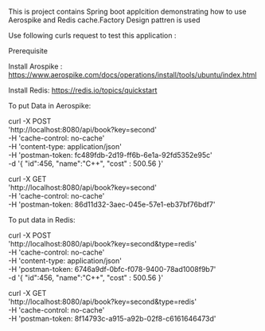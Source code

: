 This is project contains Spring boot applcition demonstrating how to use Aerospike and Redis cache.Factory Design pattren is used

Use following curls request to test this application :

Prerequisite

Install Arospike :
https://www.aerospike.com/docs/operations/install/tools/ubuntu/index.html

Install Redis:
https://redis.io/topics/quickstart

To put Data in Aerospike:

curl -X POST \
  'http://localhost:8080/api/book?key=second' \
  -H 'cache-control: no-cache' \
  -H 'content-type: application/json' \
  -H 'postman-token: fc489fdb-2d19-ff6b-6e1a-92fd5352e95c' \
  -d '{
	"id":456,
	"name":"C++",
	"cost" : 500.56
}'


curl -X GET \
  'http://localhost:8080/api/book?key=second' \
  -H 'cache-control: no-cache' \
  -H 'postman-token: 86d11d32-3aec-045e-57e1-eb37bf76bdf7'


To put data in Redis: 

curl -X POST \
  'http://localhost:8080/api/book?key=second&type=redis' \
  -H 'cache-control: no-cache' \
  -H 'content-type: application/json' \
  -H 'postman-token: 6746a9df-0bfc-f078-9400-78ad1008f9b7' \
  -d '{
	"id":456,
	"name":"C++",
	"cost" : 500.56
}'

curl -X GET \
  'http://localhost:8080/api/book?key=second&type=redis' \
  -H 'cache-control: no-cache' \
  -H 'postman-token: 8f14793c-a915-a92b-02f8-c6161646473d'

